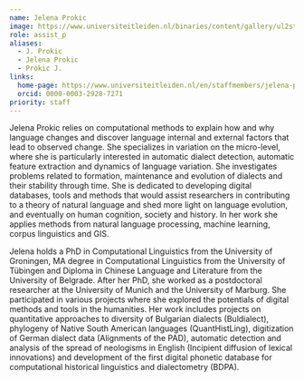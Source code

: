 ```yaml
---
name: Jelena Prokic
image: https://www.universiteitleiden.nl/binaries/content/gallery/ul2student/geesteswetenschappen/j.-jelena-prokic.jpg/j.-jelena-prokic.jpg/d200x250
role: assist_p
aliases:
  - J. Prokic
  - Jelena Prokic
  - Prokic J.
links:
  home-page: https://www.universiteitleiden.nl/en/staffmembers/jelena-prokic/
  orcid: 0000-0003-2928-7271
priority: staff
---
```


Jelena Prokic relies on computational methods to explain how and why language changes and discover language internal and external factors that lead to observed change. She specializes in variation on the micro-level, where she is particularly interested in automatic dialect detection, automatic feature extraction and dynamics of language variation. She investigates problems related to formation, maintenance and evolution of dialects and their stability through time. She is dedicated to developing digital databases, tools and methods that would assist researchers in contributing to a theory of natural language and shed more light on language evolution, and eventually on human cognition, society and history. In her work she applies methods from natural language processing, machine learning, corpus linguistics and GIS.

Jelena holds a PhD in Computational Linguistics from the University of Groningen, MA degree in Computational Linguistics from the University of Tübingen and Diploma in Chinese Language and Literature from the University of Belgrade. After her PhD, she worked as a postdoctoral researcher at the University of Munich and the University of Marburg. She participated in various projects where she explored the potentials of digital methods and tools in the humanities. Her work includes projects on quantitative approaches to diversity of Bulgarian dialects (Buldialect), phylogeny of Native South American languages (QuantHistLing), digitization of German dialect data (Alignments of the PAD), automatic detection and analysis of the spread of neologisms in English (Incipient diffusion of lexical innovations) and development of the first digital phonetic database for computational historical linguistics and dialectometry (BDPA).
